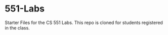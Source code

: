 # 551-Labs
Starter Files for the CS 551 Labs. This repo is cloned for students registered in the class.
